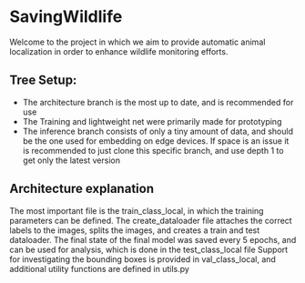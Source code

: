# SavingWildlife
Welcome to the project in which we aim to provide automatic animal localization in order to enhance wildlife monitoring efforts. 

## Tree Setup:
- The architecture branch is the most up to date, and is recommended for use
- The Training and lightweight net were primarily made for prototyping
- The inference branch consists of only a tiny amount of data, and should be the one used for embedding on edge devices. If space is an issue it is recommended to just 
clone this specific branch, and use depth 1 to get only the latest version

## Architecture explanation
The most important file is the train_class_local, in which the training parameters can be defined. The create_dataloader file attaches the correct labels to the images, splits 
the images, and creates a train and test dataloader. The final state of the final model was saved every 5 epochs, and can be used for analysis, which is done in the test_class_local file
Support for investigating the bounding boxes is provided in val_class_local, and additional utility functions are defined in utils.py
